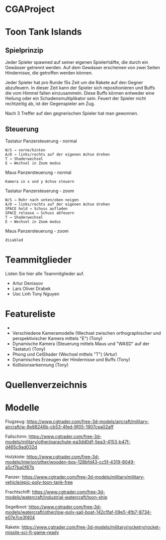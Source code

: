 # CGAProject

# Toon Tank Islands
## Spielprinzip

Jeder Spieler spawned auf seiner eigenen Spielerhälfte, die durch ein Gewässer getrennt werden. Auf dem Gewässer erscheinen von zwei Seiten Hindernisse, die getroffen werden können.

Jeder Spieler hat pro Runde 15s Zeit um die Rakete auf den Gegner abzufeuern.
In dieser Zeit kann der Spieler sich repositionieren und Buffs die vom Himmel fallen einzusammeln. Diese Buffs können entweder eine Heilung oder ein Schadensmultiplikator sein. Feuert der Spieler nicht rechtzeitig ab, ist der Gegenspieler am Zug.

Nach 3 Treffer auf den gegnerischen Spieler hat man gewonnen. 

## Steuerung
Tastatur Panzersteuerung - normal 

	W/S → vorne/hinten
	A/D → links/rechts auf der eigenen Achse drehen
	T → Shaderwechsel
	E → Wechsel in Zoom modus

Maus Panzersteuerung - normal

	Kamera in x und y Achse steuern

Tastatur Panzersteuerung - zoom

	W/S → Rohr nach unten/oben neigen
	A/D → links/rechts auf der eigenen Achse drehen
	SPACE hold → Schuss aufladen
	SPACE release → Schuss abfeuern
	T → Shaderwechsel
	E → Wechsel in Zoom modus

Maus Panzersteuerung - zoom

	disabled


# Teammitglieder
Listen Sie hier alle Teammitglieder auf.
- Artur Denissov
- Lars Oliver Drabek
- Uoc Linh Tony Nguyen

# Featureliste
- 
- Verschiedene Kameramodelle (Wechsel zwischen orthographischer und perspektivischer Kamera mittels "E") (Tony)
- Dynamische Kamera (Steuerung mittels Maus und "WASD" auf der Tastatur) (Tony)
- Phong und CelShader (Wechsel mittels "T") (Artur)
- Dynamisches Erzeugen der Hindernisse und Buffs (Tony)
- Kollisionserkennung (Tony)

# Quellenverzeichnis
# Modelle

Flugzeug:     https://www.cgtrader.com/free-3d-models/aircraft/military-aircraft/w-8e88246b-cb53-4fed-9f05-1907cea02aff

Fallschirm:   https://www.cgtrader.com/free-3d-models/military/other/parachute-ea3dd0df-5ea3-4153-b47f-d465c9ad032d

Holzkiste:    https://www.cgtrader.com/free-3d-models/interior/other/wooden-box-128bfd43-cc5f-4319-8049-a5cf7ba0f87b

Panzer:       https://www.cgtrader.com/free-3d-models/military/military-vehicle/epic-poly-toon-tank-free

Frachtschiff: https://www.cgtrader.com/free-3d-models/watercraft/industrial-watercraft/toon-ship

Segelboot:    https://www.cgtrader.com/free-3d-models/watercraft/other/low-poly-sail-boat-142c1faf-09e5-4fb7-8734-e07e7ce3f404

Rakete:       https://www.cgtrader.com/free-3d-models/military/rocketry/rocket-missile-sci-fi-game-ready
